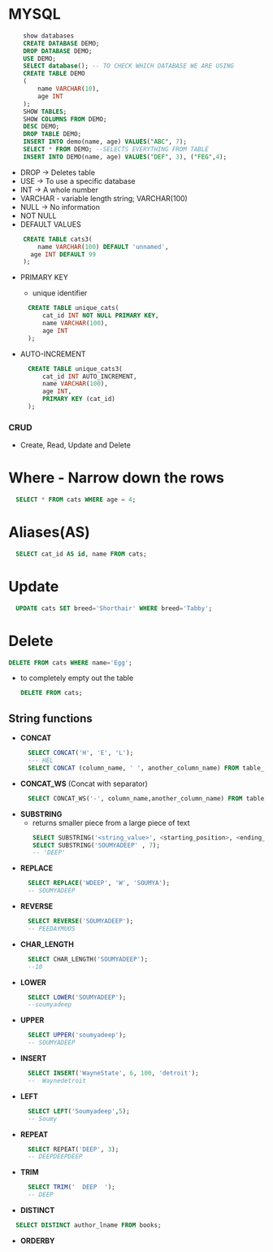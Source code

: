 # MYSQL

```sql
    show databases
    CREATE DATABASE DEMO;
    DROP DATABASE DEMO;
    USE DEMO;
    SELECT database(); -- TO CHECK WHICH DATABASE WE ARE USING
    CREATE TABLE DEMO
    (
        name VARCHAR(10),
        age INT
    );
    SHOW TABLES;
    SHOW COLUMNS FROM DEMO;
    DESC DEMO;
    DROP TABLE DEMO;
    INSERT INTO demo(name, age) VALUES("ABC", 7);
    SELECT * FROM DEMO; --SELECTS EVERYTHING FROM TABLE
    INSERT INTO DEMO(name, age) VALUES("DEF", 3), ("FEG",4);
```

- DROP -> Deletes table
- USE -> To use a specific database
- INT -> A whole number
- VARCHAR - variable length string; VARCHAR(100)
- NULL -> No information
- NOT NULL
- DEFAULT VALUES

```sql
    CREATE TABLE cats3(
	    name VARCHAR(100) DEFAULT 'unnamed',
      age INT DEFAULT 99
    );
```

- PRIMARY KEY
  - unique identifier

  ```sql
    CREATE TABLE unique_cats(
        cat_id INT NOT NULL PRIMARY KEY,
        name VARCHAR(100),
        age INT
    );
  ```
- AUTO-INCREMENT

  ```sql
    CREATE TABLE unique_cats3(
        cat_id INT AUTO_INCREMENT,
        name VARCHAR(100),
        age INT,
        PRIMARY KEY (cat_id)
    );
  ```

### CRUD

- Create, Read, Update and Delete

# Where - Narrow down the rows

```sql
  SELECT * FROM cats WHERE age = 4;
```

# Aliases(AS)

```sql
  SELECT cat_id AS id, name FROM cats;
```

# Update

```sql
  UPDATE cats SET breed='Shorthair' WHERE breed='Tabby';
```

# Delete

```sql
DELETE FROM cats WHERE name='Egg';
```

  - to completely empty out the table

    ```sql
    DELETE FROM cats;
    ```

## String functions

- **CONCAT**
  ```sql
    SELECT CONCAT('H', 'E', 'L');
    --- HEL
    SELECT CONCAT (column_name, ' ', another_column_name) FROM table_name;
  ```
- **CONCAT_WS** (Concat with separator)
  ```sql
    SELECT CONCAT_WS('-', column_name,another_column_name) FROM table_name;
  ```
- **SUBSTRING**
  - returns smaller piece from a large piece of text
    ```sql
    SELECT SUBSTRING('<string_value>', <starting_position>, <ending_position>);
    SELECT SUBSTRING('SOUMYADEEP' , 7);
    -- 'DEEP'
    ```
- **REPLACE**
  ```sql
    SELECT REPLACE('WDEEP', 'W', 'SOUMYA');
    -- SOUMYADEEP
  ```
- **REVERSE**
  ```sql
    SELECT REVERSE('SOUMYADEEP');
    -- PEEDAYMUOS
  ```
- **CHAR_LENGTH**
  ```sql
    SELECT CHAR_LENGTH('SOUMYADEEP');
    --10
  ```
- **LOWER**
  ```sql
    SELECT LOWER('SOUMYADEEP');
    --soumyadeep
  ```
- **UPPER**
  ```sql
    SELECT UPPER('soumyadeep');
    -- SOUMYADEEP
  ```
- **INSERT**
  ```sql
    SELECT INSERT('WayneState', 6, 100, 'detroit');
    --  Waynedetroit
  ```
- **LEFT**
  ```sql
    SELECT LEFT('Soumyadeep',5);
    -- Soumy
  ```
- **REPEAT**
  ```sql
    SELECT REPEAT('DEEP', 3);
    -- DEEPDEEPDEEP
  ```
- **TRIM**
  ```sql
    SELECT TRIM('  DEEP  ');
    -- DEEP
  ```
- **DISTINCT**
```sql
  SELECT DISTINCT author_lname FROM books;
```
- **ORDERBY**
